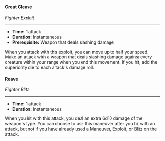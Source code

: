 #### Great Cleave
*Fighter Exploit*
___
- **Time:** 1 attack
- **Duration:** Instantaneous
- **Prerequisite:** Weapon that deals slashing damage

When you attack with this exploit, you can move up to half your speed. Make an attack with a weapon that deals slashing damage against every creature within your range when you end this movement. If you hit, add the superiority die to each attack's damage roll.



#### Reave
*Fighter Blitz*
___
- **Time:** 1 attack
- **Duration:** Instantaneous

When you hit with this attack, you deal an extra 6d10 damage of the weapon's type. You can choose to use this maneuver after you hit with an attack, but not if you have already used a Maneuver, Exploit, or Blitz on the attack.

